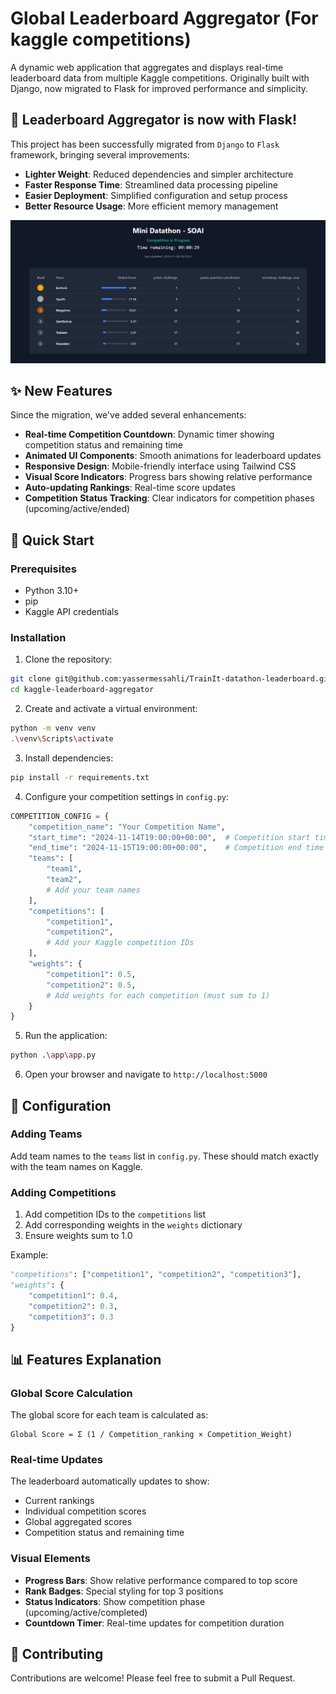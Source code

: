 # Global Leaderboard Aggregator (For kaggle competitions)

A dynamic web application that aggregates and displays real-time leaderboard data from multiple Kaggle competitions. Originally built with Django, now migrated to Flask for improved performance and simplicity.

## 🔄 Leaderboard Aggregator is now with Flask!

This project has been successfully migrated from `Django` to `Flask` framework, bringing several improvements:

- **Lighter Weight**: Reduced dependencies and simpler architecture
- **Faster Response Time**: Streamlined data processing pipeline
- **Easier Deployment**: Simplified configuration and setup process
- **Better Resource Usage**: More efficient memory management

![screenshot](https://github.com/yassermessahli/kaggle-leaderboard-aggregator/blob/main/assets/images/screenshot.png)

## ✨ New Features

Since the migration, we've added several enhancements:

- **Real-time Competition Countdown**: Dynamic timer showing competition status and remaining time
- **Animated UI Components**: Smooth animations for leaderboard updates
- **Responsive Design**: Mobile-friendly interface using Tailwind CSS
- **Visual Score Indicators**: Progress bars showing relative performance
- **Auto-updating Rankings**: Real-time score updates
- **Competition Status Tracking**: Clear indicators for competition phases (upcoming/active/ended)

## 🚀 Quick Start

### Prerequisites

- Python 3.10+
- pip
- Kaggle API credentials

### Installation

1. Clone the repository:
```bash
git clone git@github.com:yassermessahli/TrainIt-datathon-leaderboard.git
cd kaggle-leaderboard-aggregator
```

2. Create and activate a virtual environment:
```bash
python -m venv venv
.\venv\Scripts\activate
```

3. Install dependencies:
```bash
pip install -r requirements.txt
```

4. Configure your competition settings in `config.py`:
```python
COMPETITION_CONFIG = {
    "competition_name": "Your Competition Name",
    "start_time": "2024-11-14T19:00:00+00:00",  # Competition start time
    "end_time": "2024-11-15T19:00:00+00:00",    # Competition end time
    "teams": [
        "team1",
        "team2",
        # Add your team names
    ],
    "competitions": [
        "competition1",
        "competition2",
        # Add your Kaggle competition IDs
    ],
    "weights": {
        "competition1": 0.5,
        "competition2": 0.5,
        # Add weights for each competition (must sum to 1)
    }
}
```

5. Run the application:
```bash
python .\app\app.py
```

6. Open your browser and navigate to `http://localhost:5000`

## 🔧 Configuration

### Adding Teams

Add team names to the `teams` list in `config.py`. These should match exactly with the team names on Kaggle.

### Adding Competitions

1. Add competition IDs to the `competitions` list
2. Add corresponding weights in the `weights` dictionary
3. Ensure weights sum to 1.0

Example:
```python
"competitions": ["competition1", "competition2", "competition3"],
"weights": {
    "competition1": 0.4,
    "competition2": 0.3,
    "competition3": 0.3
}
```

## 📊 Features Explanation

### Global Score Calculation

The global score for each team is calculated as:
```
Global Score = Σ (1 / Competition_ranking × Competition_Weight)
```

### Real-time Updates

The leaderboard automatically updates to show:
- Current rankings
- Individual competition scores
- Global aggregated scores
- Competition status and remaining time

### Visual Elements

- **Progress Bars**: Show relative performance compared to top score
- **Rank Badges**: Special styling for top 3 positions
- **Status Indicators**: Show competition phase (upcoming/active/completed)
- **Countdown Timer**: Real-time updates for competition duration

## 🤝 Contributing

Contributions are welcome! Please feel free to submit a Pull Request.


